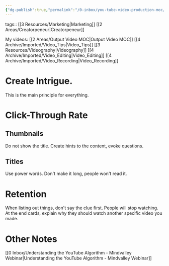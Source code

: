 ```yaml
---
{"dg-publish":true,"permalink":"/0-inbox/you-tube-video-production-moc/"}
---
```


tags:: [[3 Resources/Marketing\|Marketing]] [[2 Areas/Creatorpeneur\|Creatorpeneur]] 

My videos: [[2 Areas/Output Video MOC\|Output Video MOC]]
[[4 Archive/Imported/Video_Tips\|Video_Tips]]
[[3 Resources/Videography\|Videography]]
[[4 Archive/Imported/Video_Editing\|Video_Editing]]
[[4 Archive/Imported/Video_Recording\|Video_Recording]]

# Create Intrigue.
This is the main principle for everything.

# Click-Through Rate
## Thumbnails
Do not show the title.
Create hints to the content, evoke questions.

## Titles
Use power words.
Don't make it long, people won't read it.

# Retention
When listing out things, don't say the clue first. People will stop watching.
At the end cards, explain why they should watch another specific video you made.

# Other Notes
[[0 Inbox/Understanding the YouTube Algorithm - Mindvalley Webinar\|Understanding the YouTube Algorithm - Mindvalley Webinar]]